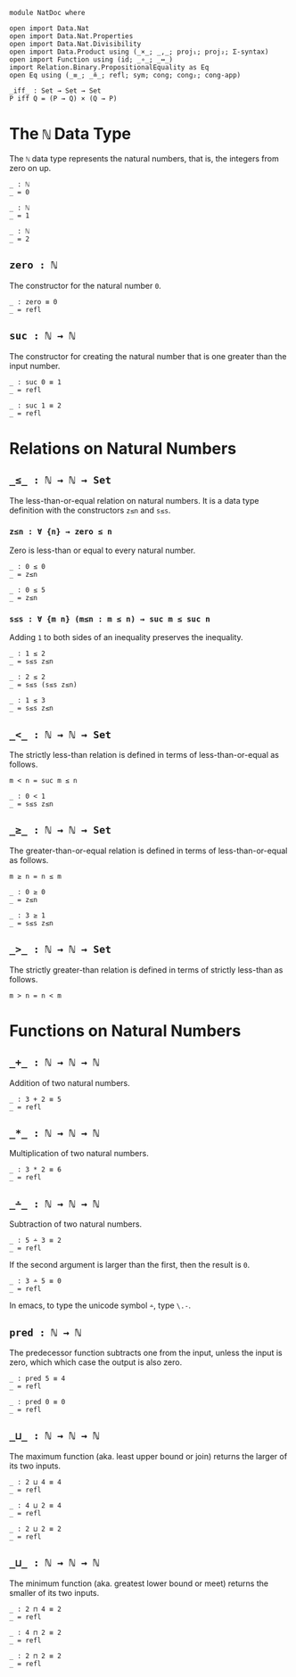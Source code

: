```
module NatDoc where
```

```
open import Data.Nat
open import Data.Nat.Properties
open import Data.Nat.Divisibility
open import Data.Product using (_×_; _,_; proj₁; proj₂; Σ-syntax)
open import Function using (id; _∘_; _↔_)
import Relation.Binary.PropositionalEquality as Eq
open Eq using (_≡_; _≗_; refl; sym; cong; cong₂; cong-app)

_iff_ : Set → Set → Set
P iff Q = (P → Q) × (Q → P)
```

# The `ℕ` Data Type <a name="Nat"></a>

The `ℕ` data type represents the natural numbers, that is, the
integers from zero on up.

```
_ : ℕ
_ = 0

_ : ℕ
_ = 1

_ : ℕ
_ = 2
```

## `zero : ℕ`

The constructor for the natural number `0`.

```
_ : zero ≡ 0
_ = refl
```

## `suc : ℕ → ℕ`

The constructor for creating the natural number that is one greater
than the input number.

```
_ : suc 0 ≡ 1
_ = refl

_ : suc 1 ≡ 2
_ = refl
```


# Relations on Natural Numbers

## `_≤_ : ℕ → ℕ → Set`

The less-than-or-equal relation on natural numbers. It is
a data type definition with the constructors `z≤n` and `s≤s`.


### `z≤n : ∀ {n} → zero ≤ n`

Zero is less-than or equal to every natural number.

```
_ : 0 ≤ 0
_ = z≤n

_ : 0 ≤ 5
_ = z≤n
```


### `s≤s : ∀ {m n} (m≤n : m ≤ n) → suc m ≤ suc n`

Adding `1` to both sides of an inequality preserves the inequality.

```
_ : 1 ≤ 2
_ = s≤s z≤n

_ : 2 ≤ 2
_ = s≤s (s≤s z≤n)

_ : 1 ≤ 3
_ = s≤s z≤n
```

## `_<_ : ℕ → ℕ → Set`

The strictly less-than relation is defined in terms of
less-than-or-equal as follows.

    m < n = suc m ≤ n

```
_ : 0 < 1
_ = s≤s z≤n
```


## `_≥_ : ℕ → ℕ → Set`

The greater-than-or-equal relation is defined in terms
of less-than-or-equal as follows.

    m ≥ n = n ≤ m

```
_ : 0 ≥ 0
_ = z≤n
```

```
_ : 3 ≥ 1
_ = s≤s z≤n
```


## `_>_ : ℕ → ℕ → Set`

The strictly greater-than relation is defined in terms of strictly
less-than as follows.

    m > n = n < m


# Functions on Natural Numbers

## `_+_ : ℕ → ℕ → ℕ`

Addition of two natural numbers.

```
_ : 3 + 2 ≡ 5
_ = refl
```

## `_*_ : ℕ → ℕ → ℕ`

Multiplication of two natural numbers.

```
_ : 3 * 2 ≡ 6
_ = refl
```

## `_∸_ : ℕ → ℕ → ℕ`

Subtraction of two natural numbers.

```
_ : 5 ∸ 3 ≡ 2
_ = refl
```

If the second argument is larger than the first, then
the result is `0`.

```
_ : 3 ∸ 5 ≡ 0
_ = refl
```

In emacs, to type the unicode symbol `∸`, type `\.-`.


## `pred : ℕ → ℕ`

The predecessor function subtracts one from the input, unless
the input is zero, which which case the output is also zero.

```
_ : pred 5 ≡ 4
_ = refl

_ : pred 0 ≡ 0
_ = refl
```

## `_⊔_ : ℕ → ℕ → ℕ`

The maximum function (aka. least upper bound or join) returns the
larger of its two inputs.

```
_ : 2 ⊔ 4 ≡ 4
_ = refl

_ : 4 ⊔ 2 ≡ 4
_ = refl

_ : 2 ⊔ 2 ≡ 2
_ = refl
```

## `_⊔_ : ℕ → ℕ → ℕ`

The minimum function (aka. greatest lower bound or meet) returns the
smaller of its two inputs.

```
_ : 2 ⊓ 4 ≡ 2
_ = refl

_ : 4 ⊓ 2 ≡ 2
_ = refl

_ : 2 ⊓ 2 ≡ 2
_ = refl
```


